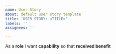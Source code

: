 ```yaml
---
name: User Story
about: default user story template
title: 'USER STORY: <TITLE>'
labels: ''
assignees: ''

---
```


As a **role** I want **capability** so that **received benefit**
